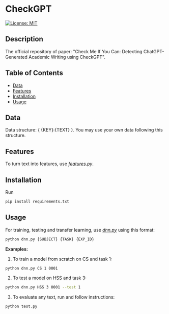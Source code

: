 # CheckGPT

[![License: MIT](https://img.shields.io/badge/License-MIT-yellow.svg)](https://opensource.org/licenses/MIT)

## Description

The official repository of paper: "Check Me If You Can: Detecting ChatGPT-Generated Academic Writing using CheckGPT".

## Table of Contents

- [Data](#data)
- [Features](#features)
- [Installation](#installation)
- [Usage](#usage)

## Data
Data structure: { {KEY}:{TEXT} }. You may use your own data following this structure.

## Features
To turn text into features, use [*features.py*](CheckGPT/features.py).

## Installation
Run
```bash
pip install requirements.txt
```

## Usage
For training, testing and transfer learning, use [*dnn.py*](CheckGPT/dnn.py) using this format:
```bash
python dnn.py {SUBJECT} {TASK} {EXP_ID} 
```

**Examples:**
1. To train a model from scratch on CS and task 1:
```bash
python dnn.py CS 1 0001 
```

2. To test a model on HSS and task 3:
```bash
python dnn.py HSS 3 0001 --test 1
```

3. To evaluate any text, run and follow instructions:
```bash
python test.py
```



